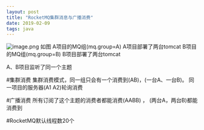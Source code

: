 ```yaml
---
layout: post
title: "RocketMQ集群消息与广播消费"
date: 2019-02-09
tags: java
---
```


![image.png](https://upload-images.jianshu.io/upload_images/14890912-201ce0da825bf188.png?imageMogr2/auto-orient/strip%7CimageView2/2/w/1240)
如图
A项目的MQ组(mq.group=A)   A项目部署了两台tomcat
B项目的MQ组(mq.group=B)   B项目部署了两台tomcat

A、B项目监听了同一个主题

#集群消费
集群消费模式，同一组只会有一个消费到(AB)，(一台A、一台B)。     同一项目的服务器(A1 A2)轮询消费

#广播消费
所有订阅了这个主题的消费者都能消费(AABB) ， (两台A，两台B)都能消费到

#RocketMQ默认线程数20个